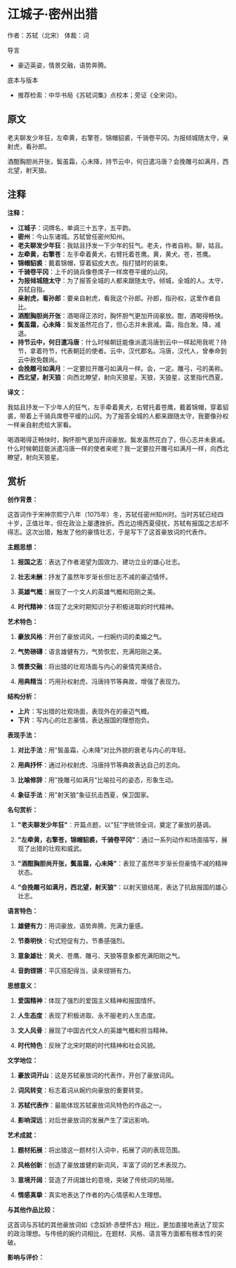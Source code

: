 <!--
 * @Author: ylmzfun ylmzfun@163.com
 * @Date: 2025-10-04 07:38:51
 * @LastEditors: ylmzfun ylmzfun@163.com
 * @LastEditTime: 2025-10-04 07:38:51
 * @FilePath: /Users/ylmzfun/Documents/study/note/poetry/诗词/词/江城子·密州出猎.md
 * @Description: 古文辞章汇编 - 传承中华文化经典
-->
# 江城子·密州出猎

作者：苏轼（北宋）
体裁：词

导言
- 豪迈英姿，情景交融，语势奔腾。

底本与版本
- 推荐检索：中华书局《苏轼词集》点校本；旁证《全宋词》。

## 原文

老夫聊发少年狂，左牵黄，右擎苍，锦帽貂裘，千骑卷平冈。为报倾城随太守，亲射虎，看孙郎。

酒酣胸胆尚开张，鬓虽霜，心未降，持节云中，何日遣冯唐？会挽雕弓如满月，西北望，射天狼。

## 注释

**注释：**

- **江城子**：词牌名，单调三十五字，五平韵。
- **密州**：今山东诸城。苏轼曾任密州知州。
- **老夫聊发少年狂**：我姑且抒发一下少年的狂气。老夫，作者自称。聊，姑且。
- **左牵黄，右擎苍**：左手牵着黄犬，右臂托着苍鹰。黄，黄犬。苍，苍鹰。
- **锦帽貂裘**：戴着锦帽，穿着貂皮大衣。指打猎时的装束。
- **千骑卷平冈**：上千的骑兵像卷席子一样席卷平缓的山冈。
- **为报倾城随太守**：为了报答全城的人都来跟随太守。倾城，全城的人。太守，苏轼自指。
- **亲射虎，看孙郎**：要亲自射虎，看我这个孙郎。孙郎，指孙权，这里作者自比。
- **酒酣胸胆尚开张**：酒喝得正浓时，胸怀胆气更加开阔豪放。酣，酒喝得畅快。
- **鬓虽霜，心未降**：鬓发虽然花白了，但心志并未衰减。霜，指白发。降，减退。
- **持节云中，何日遣冯唐**：什么时候朝廷能像派遣冯唐到云中一样起用我呢？持节，拿着符节，代表朝廷的使者。云中，汉代郡名。冯唐，汉代人，曾奉命到云中赦免魏尚。
- **会挽雕弓如满月**：一定要拉开雕弓如满月一样。会，一定。雕弓，弓的美称。
- **西北望，射天狼**：向西北瞭望，射向天狼星。天狼，天狼星，这里指代西夏。

**译文：**

我姑且抒发一下少年人的狂气，左手牵着黄犬，右臂托着苍鹰，戴着锦帽，穿着貂裘，带着上千骑兵席卷平缓的山冈。为了报答全城的人都来跟随太守，我要像孙权一样亲自射虎给大家看。

喝酒喝得正畅快时，胸怀胆气更加开阔豪放。鬓发虽然花白了，但心志并未衰减。什么时候朝廷能派遣冯唐一样的使者来呢？我一定要拉开雕弓如满月一样，向西北瞭望，射向天狼星。

## 赏析

**创作背景：**

这首词作于宋神宗熙宁八年（1075年）冬，苏轼任密州知州时。当时苏轼已经四十岁，正值壮年，但在政治上屡遭挫折。西北边境西夏侵扰，苏轼有报国之志却不得志。这次出猎，触发了他的豪情壮志，于是写下了这首豪放词的代表作。

**主题思想：**

1. **报国之志**：表达了作者渴望为国效力、建功立业的雄心壮志。

2. **壮志未酬**：抒发了虽然年岁渐长但壮志不减的豪迈情怀。

3. **英雄气概**：展现了一个文人的英雄气概和阳刚之美。

4. **时代精神**：体现了北宋时期知识分子积极进取的时代精神。

**艺术特色：**

1. **豪放风格**：开创了豪放词风，一扫婉约词的柔媚之气。

2. **气势磅礴**：语言雄健有力，气势恢宏，充满阳刚之美。

3. **情景交融**：将出猎的壮观场面与内心的豪情完美结合。

4. **用典精当**：巧用孙权射虎、冯唐持节等典故，增强了表现力。

**结构分析：**

- **上片**：写出猎的壮观场面，表现外在的豪迈气概。
- **下片**：写内心的壮志豪情，表达报国的理想抱负。

**表现手法：**

1. **对比手法**：用"鬓虽霜，心未降"对比外貌的衰老与内心的年轻。

2. **用典抒怀**：通过孙权射虎、冯唐持节等典故表达自己的志向。

3. **比喻修辞**：用"挽雕弓如满月"比喻拉弓的姿态，形象生动。

4. **象征手法**：用"射天狼"象征抗击西夏，保卫国家。

**名句赏析：**

1. **"老夫聊发少年狂"**：开篇点题，以"狂"字统领全词，奠定了豪放的基调。

2. **"左牵黄，右擎苍，锦帽貂裘，千骑卷平冈"**：通过一系列动作和场面描写，展现了出猎的壮观和威武。

3. **"酒酣胸胆尚开张，鬓虽霜，心未降"**：表现了虽然年岁渐长但豪情不减的精神状态。

4. **"会挽雕弓如满月，西北望，射天狼"**：以射天狼结尾，表达了抗敌报国的雄心壮志。

**语言特色：**

1. **雄健有力**：用词豪放，语势奔腾，充满力量感。

2. **节奏明快**：句式短促有力，节奏感强烈。

3. **意象雄壮**：黄犬、苍鹰、雕弓、天狼等意象都充满阳刚之气。

4. **音韵铿锵**：平仄搭配得当，读来铿锵有力。

**思想意义：**

1. **爱国精神**：体现了强烈的爱国主义精神和报国情怀。

2. **人生态度**：表现了积极进取、永不服老的人生态度。

3. **文人风骨**：展现了中国古代文人的英雄气概和担当精神。

4. **时代特色**：反映了北宋时期的时代精神和社会风貌。

**文学地位：**

1. **豪放词开山**：这是苏轼豪放词的代表作，开创了豪放词风。

2. **词风转变**：标志着词从婉约向豪放的重要转变。

3. **苏轼代表作**：最能体现苏轼豪放词风特色的作品之一。

4. **影响深远**：对后世豪放词的发展产生了深远影响。

**艺术成就：**

1. **题材拓展**：将出猎这一题材引入词中，拓展了词的表现范围。

2. **风格创新**：创造了豪放雄健的新词风，丰富了词的艺术表现力。

3. **意境开阔**：营造了开阔雄壮的意境，突破了传统词的局限。

4. **情感真挚**：真实地表达了作者的内心情感和人生理想。

**与其他作品比较：**

这首词与苏轼的其他豪放词如《念奴娇·赤壁怀古》相比，更加直接地表达了现实的政治理想。与传统的婉约词相比，在题材、风格、语言等方面都有根本性的突破。

**影响与评价：**

